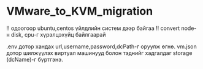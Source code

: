 # VMware_to_KVM_migration

!! одоогоор ubuntu,centos үйлдлийн систем дээр байгаа
!! convert node-н disk, cpu-г хүрэлцэхүйц байлгаарай

.env дотор хандах url,username,password,dcPath-г оруулж өгнө.
vm.json дотор шилжүүлэх виртуал машинууд болон тэднийг хадгалдаг storage (dcName)-г бүртгэнэ.
